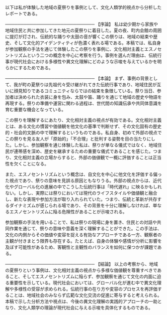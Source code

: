 以下は私が体験した地域の夏祭りを事例として、文化人類学的視点から分析したレポートである。

─────────────────────────────
【序論】
私は幼少期から家族や地域住民と共に参加してきた地元の夏祭りに着目した。夏の夜、町内会館の周囲に提灯が灯され、伝統的な踊りや太鼓の音が響くこの祭りは、地域の結束や歴史、そして文化的アイデンティティが色濃く表れる場である。本稿では、私自身が参加観察の手法を通じて体験したこの祭りを事例に、文化相対主義とエスノセントリズムという二つの概念を中心に考察を行う。事例を選んだ理由は、伝統行事が現代社会における多様性や異文化理解にどのような示唆を与えているかを明らかにするためである。

─────────────────────────────
【本論】
まず、事例の背景として、我が町の夏祭りは先祖代々受け継がれてきた伝統行事であり、地域住民が互いに顔見知りであるコミュニティならではの結束を象徴している。祭り当日、参加者は決められた衣装に身を包み、太鼓や笛、踊りを通じて地域の歴史や物語を再現する。祭りの準備や運営に関わる過程は、世代間の知識伝承や共同体意識を育む重要な機会となっている。

この祭りを理解するにあたり、文化相対主義の視点が有効である。文化相対主義とは、ある文化の慣習や価値観を他文化の基準で判断せず、その文化固有の歴史的・社会的文脈の中で理解するというものである。私自身、初めて外部の視点でこの祭りを見る友人が「原始的」「不合理」と批判する姿勢を目の当たりにした。しかし、参加観察を通じ体験した私は、祭りが単なる儀式ではなく、地域住民が連帯感を深め、歴史を継承するための重要な儀式であることを感じた。つまり、文化相対主義の立場からすると、外部の価値観で一概に評価することは正当性を欠くことになる。

また、エスノセントリズムという概念は、自文化を中心に他文化を評価する偏った視点であり、祭りの意味を見誤る原因ともなりうる。外部の視点からは、近代化やグローバル化の進展の中でこうした伝統行事は「時代遅れ」に映るかもしれない。しかし、実際には祭りにおいては現代のライフスタイルや価値観と融合し、新たな表現や参加方法が取り入れられていた。つまり、伝統と革新が共存するダイナミズムが感じられる場であり、その背景を十分に理解しなければ、単なるエスノセントリズムに陥る危険性があることが示唆される。

参加観察の手法を用いることで、私は祭りの現場に身を置き、住民との対話や共同作業を通じて、祭りの意味や意義を深く理解することができた。この手法は、文化の内側からその価値や変容を捉える有効なアプローチである一方、観察者の主観が付きまとう限界も存在する。たとえば、自身の体験や感情が分析に影響を及ぼす可能性があるため、客観性と主観性のバランスを如何に保つかが課題である。

─────────────────────────────
【結論】
以上の考察から、地域の夏祭りという事例は、文化相対主義の視点から多様な価値観を尊重すべきであること、そしてエスノセントリズムに陥らず、参加観察を通じて文化の内面に迫る重要性を示している。現代社会においては、グローバル化が進む中で異文化理解や多様性の受容が求められる。伝統行事の在り方や変容のプロセスを再評価することは、地域社会のみならず広範な文化交流の促進に寄与すると考えられる。本稿で示した分析方法や視点は、今後の異文化理解の実践的アプローチの一助となり、文化人類学の理論が現代社会に与える示唆を具体化するものである。